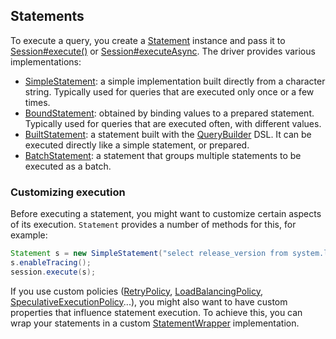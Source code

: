 ## Statements

To execute a query, you  create a [Statement] instance and pass it to [Session#execute()][execute] or
[Session#executeAsync][executeAsync]. The driver provides various implementations:

* [SimpleStatement](simple/): a simple implementation built directly from a
  character string. Typically used for queries that are executed only
  once or a few times.
* [BoundStatement](prepared/): obtained by binding values to a prepared
  statement. Typically used for queries that are executed
  often, with different values.
* [BuiltStatement](built/): a statement built with the [QueryBuilder] DSL. It
  can be executed directly like a simple statement, or prepared.
* [BatchStatement](batch/): a statement that groups multiple statements to be
  executed as a batch.


### Customizing execution

Before executing a statement, you might want to customize certain
aspects of its execution. `Statement` provides a number of methods for
this, for example:

```java
Statement s = new SimpleStatement("select release_version from system.local");
s.enableTracing();
session.execute(s);
```

If you use custom policies ([RetryPolicy], [LoadBalancingPolicy],
[SpeculativeExecutionPolicy]...), you might also want to have custom
properties that influence statement execution. To achieve this, you can
wrap your statements in a custom [StatementWrapper] implementation.

[Statement]:                  https://docs.datastax.com/en/drivers/java/3.11/com/datastax/driver/core/Statement.html
[QueryBuilder]:               https://docs.datastax.com/en/drivers/java/3.11/com/datastax/driver/core/querybuilder/QueryBuilder.html
[StatementWrapper]:           https://docs.datastax.com/en/drivers/java/3.11/com/datastax/driver/core/StatementWrapper.html
[RetryPolicy]:                https://docs.datastax.com/en/drivers/java/3.11/com/datastax/driver/core/policies/RetryPolicy.html
[LoadBalancingPolicy]:        https://docs.datastax.com/en/drivers/java/3.11/com/datastax/driver/core/policies/LoadBalancingPolicy.html
[SpeculativeExecutionPolicy]: https://docs.datastax.com/en/drivers/java/3.11/com/datastax/driver/core/policies/SpeculativeExecutionPolicy.html
[execute]:                    https://docs.datastax.com/en/drivers/java/3.11/com/datastax/driver/core/Session.html#execute-com.datastax.driver.core.Statement-
[executeAsync]:               https://docs.datastax.com/en/drivers/java/3.11/com/datastax/driver/core/Session.html#executeAsync-com.datastax.driver.core.Statement-
